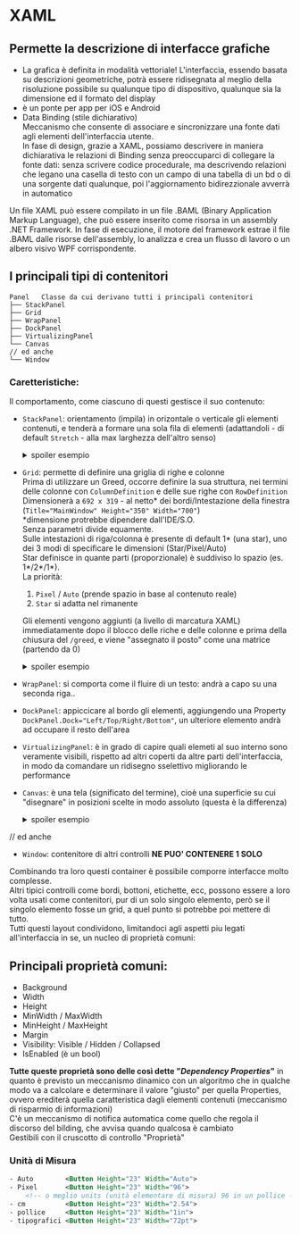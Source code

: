 # XAML

## Permette la descrizione di interfacce grafiche

- La grafica è definita in modalità vettoriale!
    L'interfaccia, essendo basata su descrizioni geometriche, potrà essere ridisegnata al meglio della risoluzione possibile su qualunque tipo di dispositivo, qualunque sia la dimensione ed il formato del display
- è un ponte per app per iOS e Android
- Data Binding (stile dichiarativo)  
    Meccanismo che consente di associare e sincronizzare una fonte dati agli elementi dell'interfaccia utente.  
    In fase di design, grazie a XAML, possiamo descrivere in maniera dichiarativa le relazioni di Binding senza preoccuparci di collegare la fonte dati: senza scrivere codice procedurale, ma descrivendo relazioni che legano una casella di testo con un campo di una tabella di un bd o di una sorgente dati qualunque, poi l'aggiornamento bidirezzionale avverrà in automatico

Un file XAML può essere compilato in un file .BAML (Binary Application Markup Language), che può essere inserito come risorsa in un assembly .NET Framework. In fase di esecuzione, il motore del framework estrae il file .BAML dalle risorse dell'assembly, lo analizza e crea un flusso di lavoro o un albero visivo WPF corrispondente.

## I principali tipi di contenitori
```dos
Panel   Classe da cui derivano tutti i principali contenitori
├── StackPanel
├── Grid
├── WrapPanel
├── DockPanel
├── VirtualizingPanel
└── Canvas
// ed anche
└── Window
```
### Caretteristiche:
Il comportamento, come ciascuno di questi gestisce il suo contenuto:
- `StackPanel`: orientamento (impila) in orizontale o verticale gli elementi contenuti, e tenderà a formare una sola fila di elementi (adattandoli - di default `Stretch` - alla max larghezza dell'altro senso)
    <details> <summary> spoiler esempio </summary>

    ```xml
    <StackPanel Orientation="Horizontal" VerticalAlignment="Botton/Center/Stretch/Top" >
        <Button> Click </Button>
        <Button> Click </Button>
    </StackPanel>
    <!-- ovvero -->
    <StackPanel Orientation="Vertical" Horizontalgnment="Botton/Center/Stretch/Top">
        <Button> Click </Button>
        <Button> Click </Button>
    </StackPanel>
    ```
    </details>

- `Grid`: permette di definire una griglia di righe e colonne  
    Prima di utilizzare un Greed, occorre definire la sua struttura, nei termini delle colonne con `ColumnDefinition` e delle sue righe con `RowDefinition`  
    Dimensionerà a `692 x 319` - al netto\* dei bordi/Intestazione della finestra (`Title="MainWindow" Height="350" Width="700"`)  
    \*dimensione protrebbe dipendere dall'IDE/S.O.  
    Senza parametri divide equamente.  
    Sulle intestazioni di riga/colonna è presente di default 1\* (una star), uno dei 3 modi di specificare le dimensioni (Star/Pixel/Auto)  
    Star definisce in quante parti (proporzionale) è suddiviso lo spazio (es. 1\*/2\*/1\*).  
    La priorità:
    1. `Pixel` / `Auto` (prende spazio in base al contenuto reale) 
    1. `Star` si adatta nel rimanente  
    
    Gli elementi vengono aggiunti (a livello di marcatura XAML) immediatamente dopo il blocco delle riche e delle colonne e prima della chiusura del `/greed`, e viene "assegnato il posto" come una matrice (partendo da 0)
    <details> <summary> spoiler esempio </summary>

    ```xml
    <Grid>
        <Grid.ColumnDefinition>
            <ColumnDefinition Width="1*" />
            <ColumnDefinition Width="2*" />
            <ColumnDefinition Width="400" />
        </Grid.ColumnDefinition>
    </Grid>
    <!-- ovvero -->
    <Grid>
        <Grid.RowDefinition>
            <RowDefinition Height="106" />
            <RowDefinition Height="106" />
            <RowDefinition Height="106" />
        </Grid.RowDefinition>
        <Button Content ="Button" Grid.Column="2" Grid.Row="1" Width="75" />
        <Label Grid.Column="0" Grid.Row="0" Grid.ColumnSpan="2" /> <!-- occupa 2 Grid orizontalmente -->
    </Grid>
    ```
    </details>

- `WrapPanel`: si comporta come il fluire di un testo: andrà a capo su una seconda riga..

- `DockPanel`: appiccicare al bordo gli elementi, aggiungendo una Property `DockPanel.Dock="Left/Top/Right/Bottom"`, un ulteriore elemento andrà ad occupare il resto dell'area

- `VirtualizingPanel`: è in grado di capire quali elemeti al suo interno sono veramente visibili, rispetto ad altri coperti da altre parti dell'interfaccia, in modo da comandare un ridisegno  sselettivo migliorando le performance

- `Canvas`: è una tela (significato del termine), cioè una superficie su cui "disegnare" in posizioni scelte in modo assoluto (questa è la differenza)
    <details> <summary> spoiler esempio </summary>

    ```xml
    <Canvas>
        <Button Canvas.Left="10"> Top left </Button>
        <Button Canvas.Right="10"> Top right </Button>
        <Button Canvas.Left="10" Canvas.Botton="10"> Botton left </Button>
        <Button Canvas.Right="10" Canvas.Botton="10"> Botton right </Button>
    </Canvas>
    ```
    </details>

// ed anche
- `Window`: contenitore di altri controlli **NE PUO' CONTENERE 1 SOLO**

Combinando tra loro questi container è possibile comporre interfacce molto complesse.  
Altri tipici controlli come bordi, bottoni, etichette, ecc, possono essere a loro volta usati come contenitori, pur di un solo singolo elemento, però se il singolo elemento fosse un grid, a quel punto si potrebbe poi mettere di tutto.  
Tutti questi layout condividono, limitandoci agli aspetti piu legati all'interfaccia in se, un nucleo di proprietà comuni:

## Principali proprietà comuni:
- Background
- Width
- Height
- MinWidth / MaxWidth
- MinHeight / MaxHeight
- Margin
- Visibility: Visible / Hidden / Collapsed
- IsEnabled  (è un bool)

**Tutte queste proprietà sono delle così dette "*Dependency Properties*"** in quanto è previsto un meccanismo dinamico con un algoritmo che in qualche modo va a calcolare e determinare il valore "giusto" per quella Properties, ovvero erediterà quella caratteristica dagli elementi contenuti (meccanismo di risparmio di informazioni)  
C'è un meccanismo di notifica automatica come quello che regola il discorso del bilding, che avvisa quando qualcosa è cambiato  
Gestibili con il cruscotto di controllo "Proprietà"

### Unità di Misura
```xml
- Auto        <Button Height="23" Width="Auto">
- Pixel       <Button Height="23" Width="96">
    <!-- o meglio units (unità elementare di misura) 96 in un pollice -->
- cm          <Button Height="23" Width="2.54">
- pollice     <Button Height="23" Width="1in">
- tipografici <Button Height="23" Width="72pt">
```
